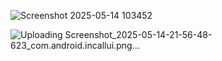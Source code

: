![Screenshot 2025-05-14 103452](https://github.com/user-attachments/assets/bebbebc2-0d3f-4e1b-bc44-3e206d49fa9e)

![Uploading Screenshot_2025-05-14-21-56-48-623_com.android.incallui.png…]()
